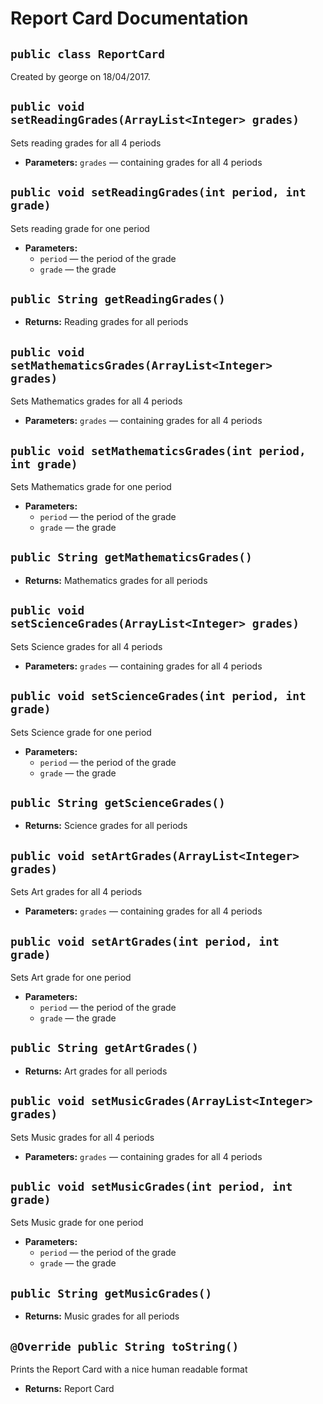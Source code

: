 # Report Card Documentation

## `public class ReportCard`

Created by george on 18/04/2017.

## `public void setReadingGrades(ArrayList<Integer> grades)`

Sets reading grades for all 4 periods

 * **Parameters:** `grades` — containing grades for all 4 periods

## `public void setReadingGrades(int period, int grade)`

Sets reading grade for one period

 * **Parameters:**
   * `period` — the period of the grade
   * `grade` — the grade

## `public String getReadingGrades()`

 * **Returns:** Reading grades for all periods

## `public void setMathematicsGrades(ArrayList<Integer> grades)`

Sets Mathematics grades for all 4 periods

 * **Parameters:** `grades` — containing grades for all 4 periods

## `public void setMathematicsGrades(int period, int grade)`

Sets Mathematics grade for one period

 * **Parameters:**
   * `period` — the period of the grade
   * `grade` — the grade

## `public String getMathematicsGrades()`

 * **Returns:** Mathematics grades for all periods

## `public void setScienceGrades(ArrayList<Integer> grades)`

Sets Science grades for all 4 periods

 * **Parameters:** `grades` — containing grades for all 4 periods

## `public void setScienceGrades(int period, int grade)`

Sets Science grade for one period

 * **Parameters:**
   * `period` — the period of the grade
   * `grade` — the grade

## `public String getScienceGrades()`

 * **Returns:** Science grades for all periods

## `public void setArtGrades(ArrayList<Integer> grades)`

Sets Art grades for all 4 periods

 * **Parameters:** `grades` — containing grades for all 4 periods

## `public void setArtGrades(int period, int grade)`

Sets Art grade for one period

 * **Parameters:**
   * `period` — the period of the grade
   * `grade` — the grade

## `public String getArtGrades()`

 * **Returns:** Art grades for all periods

## `public void setMusicGrades(ArrayList<Integer> grades)`

Sets Music grades for all 4 periods

 * **Parameters:** `grades` — containing grades for all 4 periods

## `public void setMusicGrades(int period, int grade)`

Sets Music grade for one period

 * **Parameters:**
   * `period` — the period of the grade
   * `grade` — the grade

## `public String getMusicGrades()`

 * **Returns:** Music grades for all periods

## `@Override public String toString()`

Prints the Report Card with a nice human readable format

 * **Returns:** Report Card